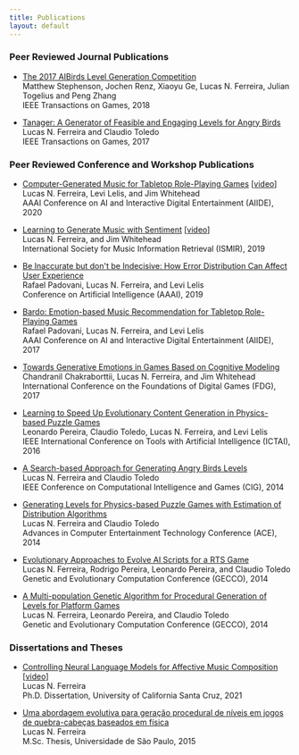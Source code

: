 ```yaml
---
title: Publications
layout: default
---
```


### Peer Reviewed Journal Publications

- [The 2017 AIBirds Level Generation Competition](assets/papers/2018/tog-abcomp.pdf)  
Matthew Stephenson, Jochen Renz, Xiaoyu Ge, Lucas N. Ferreira, Julian Togelius and Peng Zhang    
IEEE Transactions on Games, 2018  

- [Tanager: A Generator of Feasible and Engaging Levels for Angry Birds](assets/papers/2017/tciaig-evoab.pdf)  
Lucas N. Ferreira and Claudio Toledo  
IEEE Transactions on Games, 2017

### Peer Reviewed Conference and Workshop Publications

- [Computer-Generated Music for Tabletop Role-Playing Games](assets/papers/2020/aiide-composer.pdf) [[video](https://www.youtube.com/watch?v=0VERI9KtkQk)]  
Lucas N. Ferreira, Levi Lelis, and Jim Whitehead  
AAAI Conference on AI and Interactive Digital Entertainment (AIIDE), 2020

- [Learning to Generate Music with Sentiment](assets/papers/2019/ismir-learning.pdf) [[video](https://collegerama.tudelft.nl/Mediasite/Play/31c371a7ff40406fbd22fae9e522892e1d)]  
Lucas N. Ferreira, and Jim Whitehead  
International Society for Music Information Retrieval (ISMIR), 2019

- [Be Inaccurate but don't be Indecisive: How Error Distribution Can Affect User Experience](assets/papers/2019/aaai-bardo.pdf)  
Rafael Padovani, Lucas N. Ferreira, and Levi Lelis  
Conference on Artificial Intelligence (AAAI), 2019

- [Bardo: Emotion-based Music Recommendation for Tabletop Role-Playing Games](assets/papers/2017/aiide-bardo.pdf)  
Rafael Padovani, Lucas N. Ferreira, and Levi Lelis  
AAAI Conference on AI and Interactive Digital Entertainment (AIIDE), 2017

- [Towards Generative Emotions in Games Based on Cognitive Modeling](assets/papers/2017/fdg-emotions-games.pdf)  
Chandranil Chakraborttii, Lucas N. Ferreira, and Jim Whitehead  
International Conference on the Foundations of Digital Games (FDG), 2017

- [Learning to Speed Up Evolutionary Content Generation in Physics-based Puzzle Games](assets/papers/2016/ictai-learning.pdf)  
Leonardo Pereira, Claudio Toledo, Lucas N. Ferreira, and Levi Lelis  
IEEE International Conference on Tools with Artificial Intelligence (ICTAI), 2016

- [A Search-based Approach for Generating Angry Birds Levels](assets/papers/2014/cig-evoab.pdf)  
Lucas N. Ferreira and Claudio Toledo  
IEEE Conference on Computational Intelligence and Games (CIG), 2014

- [Generating Levels for Physics-based Puzzle Games with Estimation of Distribution Algorithms](assets/papers/2014/ace-edaab.pdf)  
Lucas N. Ferreira and Claudio Toledo  
Advances in Computer Entertainment Technology Conference (ACE), 2014

- [Evolutionary Approaches to Evolve AI Scripts for a RTS Game](assets/papers/2014/gecco-boss.pdf)  
Lucas N. Ferreira, Rodrigo Pereira, Leonardo Pereira, and Claudio Toledo  
Genetic and Evolutionary Computation Conference (GECCO), 2014

- [A Multi-population Genetic Algorithm for Procedural Generation of Levels for Platform Games](assets/papers/2014/gecco-mario.pdf)  
Lucas N. Ferreira, Leonardo Pereira, and Claudio Toledo  
Genetic and Evolutionary Computation Conference (GECCO), 2014

### Dissertations and Theses

- [Controlling Neural Language Models for Affective Music Composition](https://escholarship.org/content/qt437430f4/qt437430f4.pdf) [[video](https://www.youtube.com/watch?v=tlAizfule5I&feature=youtu.be)]  
Lucas N. Ferreira  
Ph.D. Dissertation, University of California Santa Cruz, 2021

- [Uma abordagem evolutiva para geração procedural de níveis em jogos de quebra-cabeças baseados em física](https://www.teses.usp.br/teses/disponiveis/55/55134/tde-08012016-093518/publico/LucasNascimentoFerreira_dissertacao_revisada.pdf)  
Lucas N. Ferreira  
M.Sc. Thesis, Universidade de São Paulo, 2015
